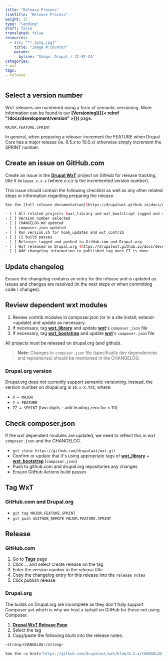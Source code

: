 ```yaml
---
title: "Release Process"
linkTitle: "Release Process"
weight: 15
type: "landing"
draft: false
translated: false
resources:
  - src: "**.{png,jpg}"
    title: "Image #:counter"
    params:
      byline: "Image: Drupal / CC-BY-CA"
categories:
- wxt
tags:
- release
---
```


## Select a version number

WxT releases are numbered using a form of semantic versioning. More information can be found in our **[Versioning]({{< relref "/docs/development/version" >}})** page.

`MAJOR.FEATURE.SPRINT`

In general, when preparing a release: increment the FEATURE when Drupal Core has a major release (ie. 9.5.x to 10.0.x) otherwise simply increment the SPRINT number.

## Create an issue on GitHub.com

Create an issue in the **[Drupal WxT](https://github.com/drupalwxt/wxt)** project on GitHub for release tracking, title it `Release x.x.x` (where x.x.x is the incremented version number).

This issue should contain the following checklist as well as any other related steps or information regarding preparing the release.

```sh
See the [full release documentation](https://drupalwxt.github.io/docs/development/release-process/) for more detail.

- [ ] All related projects (wxt_library and wxt_bootstrap) tagged and released on GitHub.com and Drupal.org
- [ ] Version number selected
- [ ] CHANGELOG.md updated
- [ ] composer.json updated
- [ ] Run version.sh for hook_updates and wxt contrib
- [ ] CI build passes
- [ ] Releases tagged and pushed to GitHub.com and Drupal.org
- [ ] WxT released on Drupal.org (https://drupalwxt.github.io/docs/development/release-process/#release)
- [ ] Add changelog information to published tag once CI is done
```

## Update changelog

Ensure the changelog contains an entry for the release and is updated as issues and changes are resolved (in the next steps or when committing code / changes).

## Review dependent wxt modules

1. Review contrib modules in composer.json (or in a site install; extend->update) and update as necessary.
1. If necessary, tag **[wxt_library](https://github.com/drupalwxt/wxt_library)** and update **[wxt][wxt]**'s `composer.json` file
2. If necessary, tag **[wxt_bootstrap](https://github.com/drupalwxt/wxt_bootstrap)** and update **[wxt][wxt]**'s `composer.json` file

All projects must be released on drupal.org (and github).

> **Note**: Changes to `composer.json` file (specifically dev dependencies and repositories) should be mentioned in the CHANGELOG.

### Drupal.org version

Drupal.org does not currently support semantic versioning. Instead, the version number on drupal.org is `10.x-X.YZZ`, where:

- `X = MAJOR`
- `Y = FEATURE`
- `ZZ = SPRINT` (two digits - add leading zero for < 10)

## Check composer.json

If the wxt dependent modules are updated, we need to reflect this in wxt `composer.json` and the CHANGELOG.

- `git clone https://github.com/drupalwxt/wxt.git`
- Confirm or update that it's using appropriate tags of **[wxt_library][wxt-library]** + **[wxt_bootstrap][wxt-bootstrap]** (`composer.json`)
- Push to github.com and drupal.org repositories any changes
- Ensure GitHub Actions build passes

## Tag WxT

### GitHub.com and Drupal.org

- `git tag MAJOR.FEATURE.SPRINT`
- `git push $GITHUB_REMOTE MAJOR.FEATURE.SPRINT`

## Release

### GitHub.com

1. Go to **[Tags][wxt-tags]** page
2. Click ... and select create release on the tag
3. Enter the version number in the *release title*
4. Copy the changelog entry for this release into the `release notes`
5. Click publish release

### Drupal.org

The builds on Drupal.org are incomplete as they don't fully support Composer yet which is why we host a tarball on GitHub for those not using Composer.

1. **[Drupal WxT Release Page][wxt-release]**
2. Select the tag
3. Copy/paste the following blurb into the release notes:

```sh
<strong>CHANGELOG</strong>

See the <a href="https://github.com/drupalwxt/wxt/blob/5.2.x/CHANGELOG.md">changelog.md</a> file.
```

<!-- Links Referenced -->

[wxt]:           https://github.com/drupalwxt/wxt
[wxt-bootstrap]: https://github.com/drupalwxt/wxt_bootstrap
[wxt-library]:   https://github.com/drupalwxt/wxt_library
[wxt-release]:   https://www.drupal.org/node/add/project-release/2619112
[wxt-tags]:      https://github.com/drupalwxt/wxt/tags
